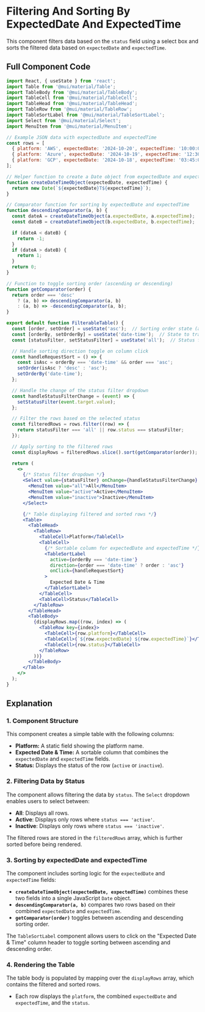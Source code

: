 
# Filtering And Sorting By ExpectedDate And ExpectedTime

This component filters data based on the `status` field using a select box and sorts the filtered data based on `expectedDate` and `expectedTime`.

## Full Component Code

```jsx
import React, { useState } from 'react';
import Table from '@mui/material/Table';
import TableBody from '@mui/material/TableBody';
import TableCell from '@mui/material/TableCell';
import TableHead from '@mui/material/TableHead';
import TableRow from '@mui/material/TableRow';
import TableSortLabel from '@mui/material/TableSortLabel';
import Select from '@mui/material/Select';
import MenuItem from '@mui/material/MenuItem';

// Example JSON data with expectedDate and expectedTime
const rows = [
  { platform: 'AWS', expectedDate: '2024-10-20', expectedTime: '10:00:00', status: 'active' },
  { platform: 'Azure', expectedDate: '2024-10-19', expectedTime: '12:30:00', status: 'inactive' },
  { platform: 'GCP', expectedDate: '2024-10-18', expectedTime: '03:45:00', status: 'active' },
];

// Helper function to create a Date object from expectedDate and expectedTime
function createDateTimeObject(expectedDate, expectedTime) {
  return new Date(`${expectedDate}T${expectedTime}`);
}

// Comparator function for sorting by expectedDate and expectedTime
function descendingComparator(a, b) {
  const dateA = createDateTimeObject(a.expectedDate, a.expectedTime);
  const dateB = createDateTimeObject(b.expectedDate, b.expectedTime);

  if (dateA < dateB) {
    return -1;
  }
  if (dateA > dateB) {
    return 1;
  }
  return 0;
}

// Function to toggle sorting order (ascending or descending)
function getComparator(order) {
  return order === 'desc'
    ? (a, b) => descendingComparator(a, b)
    : (a, b) => -descendingComparator(a, b);
}

export default function FilterableTable() {
  const [order, setOrder] = useState('asc');  // Sorting order state (ascending or descending)
  const [orderBy, setOrderBy] = useState('date-time');  // State to track the sorted field
  const [statusFilter, setStatusFilter] = useState('all');  // Status filter state

  // Handle sorting direction toggle on column click
  const handleRequestSort = () => {
    const isAsc = orderBy === 'date-time' && order === 'asc';
    setOrder(isAsc ? 'desc' : 'asc');
    setOrderBy('date-time');
  };

  // Handle the change of the status filter dropdown
  const handleStatusFilterChange = (event) => {
    setStatusFilter(event.target.value);
  };

  // Filter the rows based on the selected status
  const filteredRows = rows.filter((row) => {
    return statusFilter === 'all' || row.status === statusFilter;
  });

  // Apply sorting to the filtered rows
  const displayRows = filteredRows.slice().sort(getComparator(order));

  return (
    <>
      {/* Status filter dropdown */}
      <Select value={statusFilter} onChange={handleStatusFilterChange} displayEmpty>
        <MenuItem value="all">All</MenuItem>
        <MenuItem value="active">Active</MenuItem>
        <MenuItem value="inactive">Inactive</MenuItem>
      </Select>

      {/* Table displaying filtered and sorted rows */}
      <Table>
        <TableHead>
          <TableRow>
            <TableCell>Platform</TableCell>
            <TableCell>
              {/* Sortable column for expectedDate and expectedTime */}
              <TableSortLabel
                active={orderBy === 'date-time'}
                direction={order === 'date-time' ? order : 'asc'}
                onClick={handleRequestSort}
              >
                Expected Date & Time
              </TableSortLabel>
            </TableCell>
            <TableCell>Status</TableCell>
          </TableRow>
        </TableHead>
        <TableBody>
          {displayRows.map((row, index) => (
            <TableRow key={index}>
              <TableCell>{row.platform}</TableCell>
              <TableCell>{`${row.expectedDate} ${row.expectedTime}`}</TableCell>
              <TableCell>{row.status}</TableCell>
            </TableRow>
          ))}
        </TableBody>
      </Table>
    </>
  );
}
```

## Explanation

### 1. **Component Structure**
This component creates a simple table with the following columns:
- **Platform:** A static field showing the platform name.
- **Expected Date & Time:** A sortable column that combines the `expectedDate` and `expectedTime` fields.
- **Status:** Displays the status of the row (`active` or `inactive`).

### 2. **Filtering Data by Status**
The component allows filtering the data by `status`. The `Select` dropdown enables users to select between:
- **All**: Displays all rows.
- **Active**: Displays only rows where `status === 'active'`.
- **Inactive**: Displays only rows where `status === 'inactive'`.

The filtered rows are stored in the `filteredRows` array, which is further sorted before being rendered.

### 3. **Sorting by expectedDate and expectedTime**
The component includes sorting logic for the `expectedDate` and `expectedTime` fields:
- **`createDateTimeObject(expectedDate, expectedTime)`** combines these two fields into a single JavaScript `Date` object.
- **`descendingComparator(a, b)`** compares two rows based on their combined `expectedDate` and `expectedTime`.
- **`getComparator(order)`** toggles between ascending and descending sorting order.
  
The `TableSortLabel` component allows users to click on the "Expected Date & Time" column header to toggle sorting between ascending and descending order.

### 4. **Rendering the Table**
The table body is populated by mapping over the `displayRows` array, which contains the filtered and sorted rows.

- Each row displays the `platform`, the combined `expectedDate` and `expectedTime`, and the `status`.
